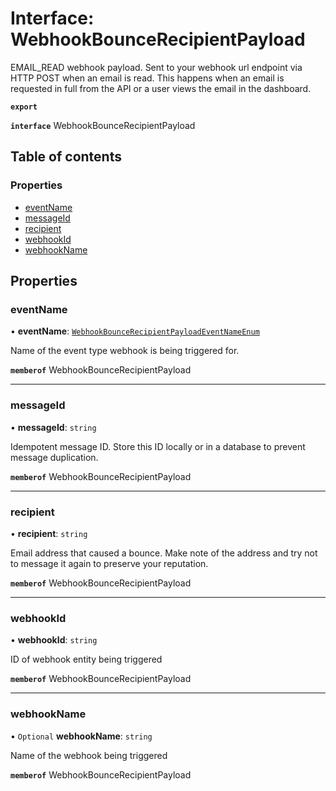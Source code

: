 # Interface: WebhookBounceRecipientPayload

EMAIL_READ webhook payload. Sent to your webhook url endpoint via HTTP POST when an email is read. This happens when an email is requested in full from the API or a user views the email in the dashboard.

**`export`**

**`interface`** WebhookBounceRecipientPayload

## Table of contents

### Properties

- [eventName](WebhookBounceRecipientPayload.md#eventname)
- [messageId](WebhookBounceRecipientPayload.md#messageid)
- [recipient](WebhookBounceRecipientPayload.md#recipient)
- [webhookId](WebhookBounceRecipientPayload.md#webhookid)
- [webhookName](WebhookBounceRecipientPayload.md#webhookname)

## Properties

### eventName

• **eventName**: [`WebhookBounceRecipientPayloadEventNameEnum`](../enums/WebhookBounceRecipientPayloadEventNameEnum.md)

Name of the event type webhook is being triggered for.

**`memberof`** WebhookBounceRecipientPayload

___

### messageId

• **messageId**: `string`

Idempotent message ID. Store this ID locally or in a database to prevent message duplication.

**`memberof`** WebhookBounceRecipientPayload

___

### recipient

• **recipient**: `string`

Email address that caused a bounce. Make note of the address and try not to message it again to preserve your reputation.

**`memberof`** WebhookBounceRecipientPayload

___

### webhookId

• **webhookId**: `string`

ID of webhook entity being triggered

**`memberof`** WebhookBounceRecipientPayload

___

### webhookName

• `Optional` **webhookName**: `string`

Name of the webhook being triggered

**`memberof`** WebhookBounceRecipientPayload
